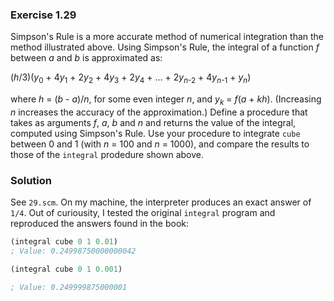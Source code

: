 ### Exercise 1.29

Simpson's Rule is a more accurate method of numerical integration than the
method illustrated above. Using Simpson's Rule, the integral of a function *f*
between *a* and *b* is approximated as:

(*h*/3)(*y*<sub>0</sub> + 4*y*<sub>1</sub> + 2*y*<sub>2</sub> + 4*y*<sub>3</sub> +
2*y*<sub>4</sub> + ... + 2*y*<sub>*n*-2</sub> + 4*y*<sub>*n*-1</sub> +
*y*<sub>*n*</sub>)

where *h* = (*b* - *a*)/*n*, for some even integer *n*, and *y*<sub>*k*</sub> =
*f*(*a* + *kh*). (Increasing *n* increases the accuracy of the approximation.)
Define a procedure that takes as arguments *f*, *a*, *b* and *n* and returns the
value of the integral, computed using Simpson's Rule. Use your procedure to
integrate `cube` between 0 and 1 (with *n* = 100 and *n* = 1000), and compare
the results to those of the `integral` prodedure shown above.

### Solution

See `29.scm`. On my machine, the interpreter produces an exact answer of `1/4`.
Out of curiousity, I tested the original `integral` program and reproduced the
answers found in the book:

```scheme
(integral cube 0 1 0.01)
; Value: 0.24998750000000042

(integral cube 0 1 0.001)

; Value: 0.249999875000001
```
